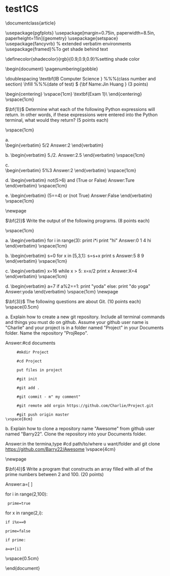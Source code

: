 # test1CS
\documentclass{article}

\usepackage{pgfplots}
\usepackage[margin=0.75in, paperwidth=8.5in, paperheight=11in]{geometry}
\usepackage{setspace}
\usepackage{fancyvrb} % extended verbatim environments
\usepackage{framed}%To get shade behind text

\definecolor{shadecolor}{rgb}{0.9,0.9,0.9}%setting shade color


\begin{document}
\pagenumbering{gobble}

\doublespacing
\textbf{IB Computer Science }                        %%%(class number and section) 
 \hfill                             %%%(date of test)
$ {\bf Name:Jin Huang } (3 points)

\begin{centering}
\vspace{1cm}
\textbf{Exam 1}\\
\end{centering}
\vspace{1cm}
 
$\bf{1)}$ Determine what each of the following Python expressions will return.  In other words, if these expressions were entered into the Python terminal, what would they return?
(5 points each)

\vspace{1cm}
  
 a.  
 \begin{verbatim}
 		5/2    Answer:2
 \end{verbatim}

 
 b.   \begin{verbatim}
 		5./2.  Answer:2.5
 \end{verbatim}
  \vspace{1cm}
 
 c.  
  \begin{verbatim}
 		5%3    Answer:2
 \end{verbatim}
 \vspace{1cm}
  
 d. 
  \begin{verbatim}
 		not(5>6) and (True or False)  Answer:Ture
 \end{verbatim}
 \vspace{1cm}
 
 e. 
  \begin{verbatim}
 		(5==4) or (not True)  Answer:False
 \end{verbatim}
 \vspace{1cm}

  \newpage
  
 $\bf{2)}$ Write the output of the following programs. (8 points each)
 
 \vspace{1cm}

  
 a.   \begin{verbatim}
 for i in range(3):
       print i*i
 print "hi" 
 Answer:0
        1
        4
        hi
 \end{verbatim}
 \vspace{1cm}
 
 b.  \begin{verbatim}
 s=0
 for x in [5,3,1]:
       s=s+x
 print s
 Answer:5
        8
        9
 \end{verbatim}
 \vspace{1cm}
 
 c.  \begin{verbatim}
 x=16
 while x  > 5:
       x=x/2
 print x
 Answer:X=4
 \end{verbatim}
 \vspace{1cm}
 
 d.   \begin{verbatim}
 a=7
 if a%2==1:
       print "yoda"
 else:
       print "do yoga"
Answer:yoda
 \end{verbatim}
 \vspace{1cm}
  \newpage

  
  $\bf{3)}$  The following questions are about Git. (10 points each)
  \vspace{0.5cm}
    
  a.  Explain how to create a new git repository.  Include all terminal commands and things you must do on github.  Assume your github user name is "Charlie" and your project is in a folder named "Project" in your Documents folder.  Name the repository "ProjRepo".
 
  Answer:#cd documents 
        
         #mkdir Project
        
         #cd Project
        
         put files in project
        
         #git init
        
         #git add .
        
         #git commit - m" my comment"
        
         #git remote add orgin https://github.com/Charlie/Project.git
        
         #git push origin master
    \vspace{8cm}

  b.  Explain how to clone a repository name "Awesome" from github user named "Barry22".  Clone the repository into your Documents folder.
  
  Answer:in the termina,type #cd path/to/where u want/folder
  and git clone https://github.com/Barry22/Awesome
    \vspace{4cm}
  
  \newpage
  
  $\bf{4)}$ Write a program that constructs an array filled with all of the prime numbers between 2 and 100. (20 points)

 Answer:a=[ ]
 
 for i in range(2,100):
     
     prime=true

 for x in range(2,i):
    
    if i%x==0
   
    prime=false
   
    if prime:
   
    a=a+[i]
 
  \vspace{0.5cm}
  
  
  
  
  

 
\end{document}
